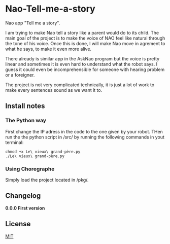 # Nao-Tell-me-a-story
Nao app "Tell me a story".

I am trying to make Nao tell a story like a parent would do to its child. The main goal of the project is to make the voice of NAO feel like natural through the tone of his voice. Once this is done, I will make Nao move in agrement to what he says, to make it even more alive.

There already is similar app in the AskNao program but the voice is pretty linear and sometimes it is even hard to understand what the robot says. I guess it could even be incomprehensible for someone with hearing problem or a foreigner.

The project is not very complicated technically, it is just a lot of work to make every sentences sound as we want it to.

## Install notes
### The Python way
First change the IP adress in the code to the one given by your robot.
THen run the the python script in /src/ by running the following commands in yout terminal: 
    
    chmod +x Le\ vieux\ grand-père.py
    ./Le\ vieux\ grand-père.py

### Using Choregraphe
Simply load the project located in /pkg/.

## Changelog
__0.0.0 First version__

## License
[MIT](https://github.com/TH3Mjuss/Nao-Tell-me-a-story/blob/master/README.md)
